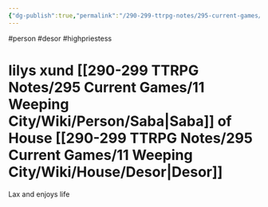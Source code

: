```yaml
---
{"dg-publish":true,"permalink":"/290-299-ttrpg-notes/295-current-games/11-weeping-city/wiki/person/iilys/"}
---
```



#person #desor #highpriestess 

# Iilys xund [[290-299 TTRPG Notes/295 Current Games/11 Weeping City/Wiki/Person/Saba\|Saba]] of House [[290-299 TTRPG Notes/295 Current Games/11 Weeping City/Wiki/House/Desor\|Desor]]

Lax and enjoys life